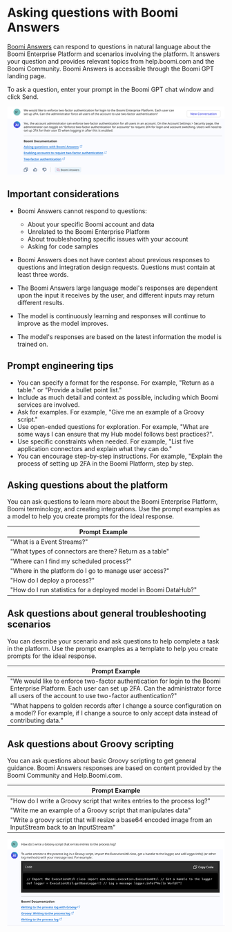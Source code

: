 # Asking questions with Boomi Answers

<head>
  <meta name="guidename" content="Platform"/>
  <meta name="context" content="GUID-75733885-cf6d-4d89-be14-39ebf3cf2fab"/>
</head>

[Boomi Answers](/docs/Atomsphere/Platform/atm-BoomiAI_Boomi_Answers.md) can respond to questions in natural language about the Boomi Enterprise Platform and scenarios involving the platform. It answers your question and provides relevant topics from help.boomi.com and the Boomi Community. Boomi Answers is accessible through the Boomi GPT landing page. 

To ask a question, enter your prompt in the Boomi GPT chat window and click Send.

![troubleshooting example](./Images/ai-img-troubleshooting.png)

## Important considerations

- Boomi Answers cannot respond to questions:

  - About your specific Boomi account and data
  - Unrelated to the Boomi Enterprise Platform
  - About troubleshooting specific issues with your account
  - Asking for code samples

- Boomi Answers does not have context about previous responses to questions and integration design requests. Questions must contain at least three words.

- The Boomi Answers large language model's responses are dependent upon the input it receives by the user, and different inputs may return different results. 

- The model is continuously learning and responses will continue to improve as the model improves.

- The model's responses are based on the latest information the model is trained on.  

## Prompt engineering tips

- You can specify a format for the response. For example, "Return as a table." or "Provide a bullet point list."
- Include as much detail and context as possible, including which Boomi services are involved.
- Ask for examples. For example, "Give me an example of a Groovy script."
- Use open-ended questions for exploration. For example, "What are some ways I can ensure that my Hub model follows best practices?".
- Use specific constraints when needed. For example, "List five application connectors and explain what they can do."
- You can encourage step-by-step instructions. For example, "Explain the process of setting up 2FA in the Boomi Platform, step by step.

## Asking questions about the platform

You can ask questions to learn more about the Boomi Enterprise Platform, Boomi terminology, and creating integrations. Use the prompt examples as a model to help you create prompts for the ideal response.

|Prompt Example|
|--------------|
|"What is a Event Streams?" |
|"What types of connectors are there? Return as a table"|
|"Where can I find my scheduled process?"|
|"Where in the platform do I go to manage user access?"|
|"How do I deploy a process?"|
|"How do I run statistics for a deployed model in Boomi DataHub?"|

## Ask questions about general troubleshooting scenarios

You can describe your scenario and ask questions to help complete a task in the platform. Use the prompt examples as a template to help you create prompts for the ideal response.

|Prompt Example|
|--------------|
|"We would like to enforce two-factor authentication for login to the Boomi Enterprise Platform. Each user can set up 2FA. Can the administrator force all users of the account to use two-factor authentication?"|
|"What happens to golden records after I change a source configuration on a model? For example, if I change a source to only accept data instead of contributing data."|

## Ask questions about Groovy scripting

You can ask questions about basic Groovy scripting to get general guidance. Boomi Answers responses are based on content provided by the Boomi Community and Help.Boomi.com.

|Prompt Example|
|--------------|
|"How do I write a Groovy script that writes entries to the process log?"|
|"Write me an example of a Groovy script that manipulates data"|
|"Write a groovy script that will resize a base64 encoded image from an InputStream back to an InputStream"| 

![Groovy scripting example](./Images/ai-img-groovy_script_example.png)
